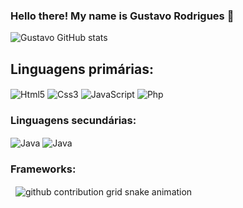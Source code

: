 ### Hello there! My name is Gustavo Rodrigues 👋


![Gustavo GitHub stats](https://github-readme-stats.vercel.app/api?username=devGusta2&show_icons=true&theme=radical)



## Linguagens primárias:

 <div class=container style="display: inline-block">
  <img align="center" alt="Html5"src="https://img.shields.io/badge/HTML5-E34F26?style=for-the-badge&logo=html5&logoColor=white">
  <img align="center" alt="Css3"src="https://img.shields.io/badge/CSS3-1572B6?style=for-the-badge&logo=css3&logoColor=white">
  <img align="center" alt="JavaScript"src="https://img.shields.io/badge/JavaScript-F7DF1E?style=for-the-badge&logo=javascript&logoColor=black">
  <img align="center" alt="Php"src="https://img.shields.io/badge/PHP-777BB4?style=for-the-badge&logo=php&logoColor=white">
<!--   <img align="center" alt="Php"src="https://img.shields.io/badge/Python-3776AB?style=for-the-badge&logo=python&logoColor=white"> -->
  
  <img align="center" alt="" src="https://img.shields.io/badge/MySQL-00000F?style=for-the-badge&logo=mysql&logoColor=white">
  <br>
 </div>

### Linguagens secundárias:
  <div class=container style="display: inline-block">
    <img align="center" alt="Java"src="https://img.shields.io/badge/Java-ED8B00?style=for-the-badge&logo=openjdk&logoColor=white">
    <img align="center" alt="Java"src="https://img.shields.io/badge/Python-3776AB?style=for-the-badge&logo=python&logoColor=white">
   <br>
  </div>

 ### Frameworks:
 <div class=container style="display: inline-block">

   <img align="center" alt="" src="https://img.shields.io/badge/React_Native-20232A?style=for-the-badge&logo=react&logoColor=61DAFB">
   <img align="center" alt="" src="https://img.shields.io/badge/React-20232A?style=for-the-badge&logo=react&logoColor=61DAFB">
 </div>

 <picture align="center">
  <source media="(prefers-color-scheme: dark)" srcset="https://raw.githubusercontent.com/devgusta2/output/github-contribution-grid-snake-dark.svg">
  <source media="(prefers-color-scheme: light)" srcset="https://raw.githubusercontent.com/devgusta2/devgusta2/output/github-contribution-grid-snake-dark.svg">
  <img align="center" alt="github contribution grid snake animation" src="https://raw.githubusercontent.com/devgusta2/output/github-contribution-grid-snake.svg">
</picture>

